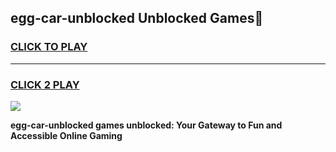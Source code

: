 
## egg-car-unblocked Unblocked Games👋
<h3>
<a href="https://news.freeplayer.one?title=egg-car-unblocked&ref=16F">CLICK TO PLAY</a></h3>
<hr>

<h3>
<a href="https://news.freeplayer.one?title=egg-car-unblocked&ref=16F">CLICK 2 PLAY</a>
  
</h3>

<a href="https://news.freeplayer.one?title=egg-car-unblocked&ref=16F/"><img src="https://clearcache.store/games.png"></a>


**egg-car-unblocked games unblocked: Your Gateway to Fun and Accessible Online Gaming**
